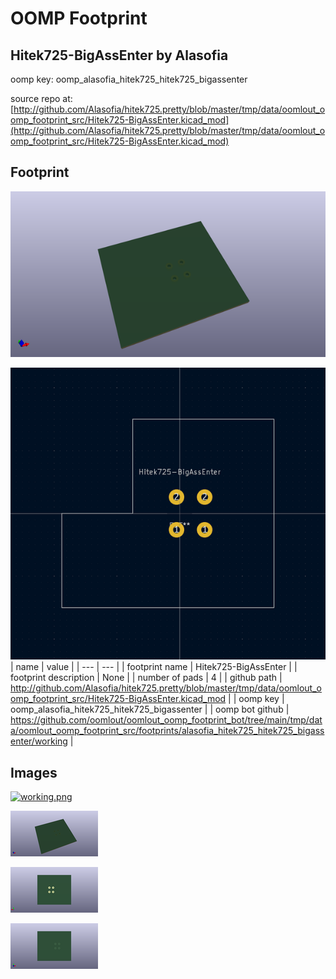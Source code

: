 # OOMP Footprint  
## Hitek725-BigAssEnter  by Alasofia  
  
oomp key: oomp_alasofia_hitek725_hitek725_bigassenter  
  
source repo at: [http://github.com/Alasofia/hitek725.pretty/blob/master/tmp/data/oomlout_oomp_footprint_src/Hitek725-BigAssEnter.kicad_mod](http://github.com/Alasofia/hitek725.pretty/blob/master/tmp/data/oomlout_oomp_footprint_src/Hitek725-BigAssEnter.kicad_mod)  
## Footprint  
  
[![working_kicad_pcb_3d.png](working_kicad_pcb_3d_600.png)](working_kicad_pcb_3d.png)  
  
[![working.png](working_600.png)](working.png)  
| name | value | 
| --- | --- | 
| footprint name | Hitek725-BigAssEnter | 
| footprint description | None | 
| number of pads | 4 | 
| github path | http://github.com/Alasofia/hitek725.pretty/blob/master/tmp/data/oomlout_oomp_footprint_src/Hitek725-BigAssEnter.kicad_mod | 
| oomp key | oomp_alasofia_hitek725_hitek725_bigassenter | 
| oomp bot github | https://github.com/oomlout/oomlout_oomp_footprint_bot/tree/main/tmp/data/oomlout_oomp_footprint_src/footprints/alasofia_hitek725_hitek725_bigassenter/working | 
## Images  
  
[![working.png](working_140.png)](working.png)  
  
[![working_kicad_pcb_3d.png](working_kicad_pcb_3d_140.png)](working_kicad_pcb_3d.png)  
  
[![working_kicad_pcb_3d_back.png](working_kicad_pcb_3d_back_140.png)](working_kicad_pcb_3d_back.png)  
  
[![working_kicad_pcb_3d_front.png](working_kicad_pcb_3d_front_140.png)](working_kicad_pcb_3d_front.png)  
